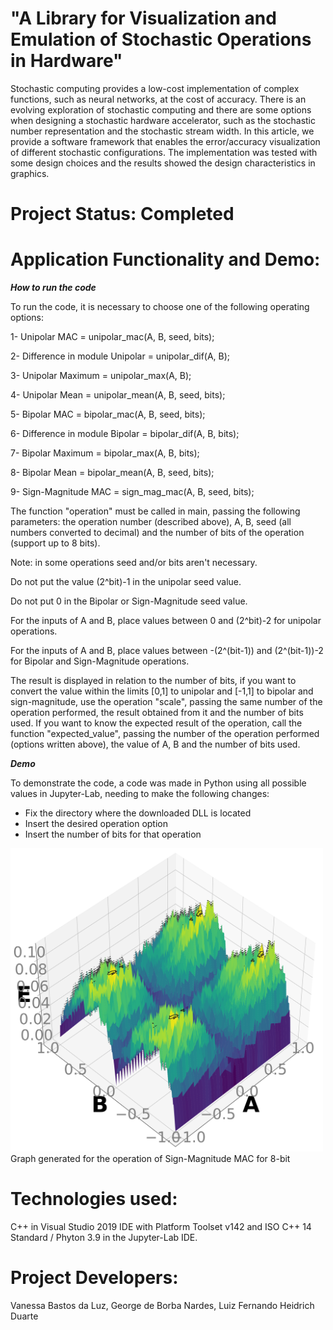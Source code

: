 # "A Library for Visualization and Emulation of Stochastic Operations in Hardware"

Stochastic computing provides a low-cost implementation of complex functions, such as neural networks, at the cost of accuracy. There is an evolving exploration of stochastic computing and there are some options when designing a stochastic hardware accelerator, such as the stochastic number representation and the stochastic stream width. In this article, we provide a software framework that enables the error/accuracy visualization of different stochastic configurations. The implementation was tested with some design choices and the results showed the design characteristics in graphics.

# Project Status: Completed

# Application Functionality and Demo:

***How to run the code***

To run the code, it is necessary to choose one of the following operating options:

1- Unipolar MAC = unipolar_mac(A, B, seed, bits);

2- Difference in module Unipolar = unipolar_dif(A, B);

3- Unipolar Maximum = unipolar_max(A, B);

4- Unipolar Mean = unipolar_mean(A, B, seed, bits);

5- Bipolar MAC = bipolar_mac(A, B, seed, bits);

6- Difference in module Bipolar = bipolar_dif(A, B, bits);

7- Bipolar Maximum = bipolar_max(A, B, bits);

8- Bipolar Mean = bipolar_mean(A, B, seed, bits);

9- Sign-Magnitude MAC = sign_mag_mac(A, B, seed, bits);


The function "operation" must be called in main, passing the following parameters: the operation number (described above), A, B, seed (all numbers converted to decimal) and the number of bits of the operation (support up to 8 bits).

Note: in some operations seed and/or bits aren't necessary.

Do not put the value (2^bit)-1 in the unipolar seed value.

Do not put 0 in the Bipolar or Sign-Magnitude seed value.

For the inputs of A and B, place values between 0 and (2^bit)-2 for unipolar operations.

For the inputs of A and B, place values between -(2^(bit-1)) and (2^(bit-1))-2 for Bipolar and Sign-Magnitude operations.

The result is displayed in relation to the number of bits, if you want to convert the value within the limits [0,1] to unipolar and [-1,1] to bipolar and sign-magnitude, use the operation "scale", passing the same number of the operation performed, the result obtained from it and the number of bits used.
If you want to know the expected result of the operation, call the function "expected_value", passing the number of the operation performed (options written above), the value of A, B and the number of bits used.

***Demo***

To demonstrate the code, a code was made in Python using all possible values in Jupyter-Lab, needing to make the following changes:

- Fix the directory where the downloaded DLL is located
- Insert the desired operation option
- Insert the number of bits for that operation

<img src="https://github.com/VanessaBastosWP/OperationsDLL/blob/main/erro_maximo_sign_mag_mac.png" alt="drawing" width="500"/>
Graph generated for the operation of Sign-Magnitude MAC for 8-bit 

# Technologies used:
C++ in Visual Studio 2019 IDE with Platform Toolset v142 and ISO C++ 14 Standard / Phyton 3.9 in the Jupyter-Lab IDE.

# Project Developers:
Vanessa Bastos da Luz, George de Borba Nardes, Luiz Fernando Heidrich Duarte
